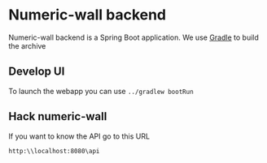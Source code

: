 # Numeric-wall backend

Numeric-wall backend is a Spring Boot application. We use [Gradle](https://gradle.org/) to build the archive


## Develop UI

To launch the webapp you can use `../gradlew bootRun`

## Hack numeric-wall

If you want to know the API go to this URL

`http:\\localhost:8080\api`
